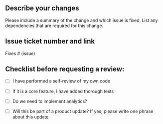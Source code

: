 ## Describe your changes

Please include a summary of the change and which issue is fixed. 
List any dependencies that are required for this change.

## Issue ticket number and link

Fixes # (issue)

## Checklist before requesting a review:

- [ ] I have performed a self-review of my own code
- [ ] If it is a core feature, I have added thorough tests
- [ ] Do we need to implement analytics?
- [ ] Will this be part of a product update? If yes, please write one phrase about this update

